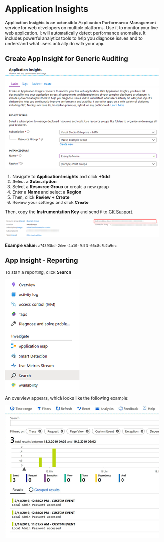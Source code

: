 # Application Insights

Application Insights is an extensible Application Performance Management service for web developers on multiple platforms. Use it to monitor your live web application. It will automatically detect performance anomalies. It includes powerful analytics tools to help you diagnose issues and to understand what users actually do with your app.

## Create App Insight for Generic Auditing

![](<../../.gitbook/assets/appinsights1 (1).png>)

1. Navigate to **Application Insights** and click **+Add**
2. Select a **Subscription**
3. Select a **Resource Group** or create a new group
4. Enter a **Name** and select a **Region**
5. Then, click **Review + Create**
6. Review your settings and click **Create**

Then, copy the **Instrumentation Key** and send it to [GK Support](https://github.com/realmjoin/realmjoin-gitbooks/tree/3c2250fcc0d712e1b40ac535a1766b57ce01910c/docs/product.support@glueckkanja.com).

![](<../../.gitbook/assets/appinsights2 (1).png>)

**Example value:** `a74393bd-2dee-4a10-9df3-66c8c2b2a9ec`

## App Insight - Reporting

To start a reporting, click **Search**

![](<../../.gitbook/assets/appinsights3 (1).png>)

An overview appears, which looks like the following example:

![](<../../.gitbook/assets/appinsights4 (1) (1).png>)

